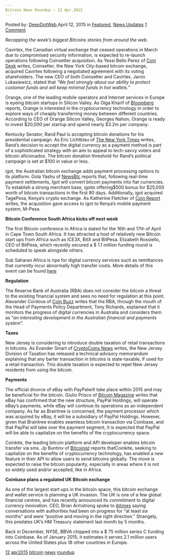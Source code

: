 ```yaml
---
Bitcoin News Roundup – 12 Apr.2015
---
```

<article class="post-listing post-9929 post type-post status-publish format-standard has-post-thumbnail hentry  tag-2688 tag-apr2015 tag-bitcoin tag-news tag-roundup">
    <div class="post-inner">
        <span>Posted by: <a href="https://www.deepdotweb.com/author/admin/" title="">DeepDotWeb </a></span>
    <span>April 12, 2015</span>
    <span>in <a href="https://www.deepdotweb.com/category/deepdot-news/" rel="category tag">Featured</a>, <a href="https://www.deepdotweb.com/category/news-updates/" rel="category tag">News Updates</a></span>
    <span><a href="https://www.deepdotweb.com/2015/04/12/bitcoin-news-roundup-12-apr-2015/#comments">1 Comment</a></span>
    </p>
    <div class="clear"></div>
    <div class="entry">
    <p><em>Recapping the week&#8217;s biggest Bitcoins stories from around the web. </em></p>
    <p>Cavirtex, the Canadian virtual exchange that ceased operations in March due to compromised security information, is expected to re-launch operations following Coinsetter acquisition. As Yessi Bello Perez of <a href="http://www.coindesk.com/canadian-bitcoin-exchange-cavirtex-reopens-following-coinsetter-acquisition/">Coin Desk</a> writes, Coinsetter, the New York City-based bitcoin exchange, acquired Cavirtex following a negotiated agreement with its voting shareholders. The new CEO of both Coinsetter and Cavirtex, Jaron Lukasiewicz, stated that <em>“We feel strongly about our ability to protect customer funds and will keep minimal funds in hot wallets.”</em></p>
    <p>Orange, one of the leading mobile operators and Internet services in Europe is eyeing bitcoin startups in Silicon Valley. As Olga Kharif of <a href="http://www.bloomberg.com/news/articles/2015-04-09/orange-seeks-to-invest-in-bitcoin-startups-in-silicon-valley">Bloomberg</a> reports, Orange is interested in the cryptocurrency technology in order to explore ways of cheaply transferring money between different countries. According to CEO of Orange Silicon Valley, Georges Nahon, Orange is ready to invest $20,000 per startup and spend nearly $3.2m per company.</p>
    <p>Kentucky Senator, Rand Paul is accepting bitcoin donations for his presidential campaign. As Eric Lichtblau of <a href="http://www.nytimes.com/2015/04/10/us/politics/in-accepting-bitcoin-rand-paul-raises-money-and-questions.html">The New York Times</a> writes, Rand’s decision to accept the digital currency as a payment method is part of a sophisticated strategy with an aim to appeal to tech-savvy voters and bitcoin aficionados. The bitcoin donation threshold for Rand’s political campaign is set at $100 in value or less.</p>
    <p>igot, the Australian bitcoin exchange adds payment processing options to its platform. Gola Yashu of <a href="http://www.newsbtc.com/2015/04/08/igot-enters-bitcoin-payment-processing-space/">NewsBtc</a> reports that, following real-time payment settlements, Igot will convert bitcoin payments into fiat currencies. To establish a strong merchant base, igotis offering$500 bonus for $25,000 worth of bitcoin transactions in the first 90 days. Additionally, igot acquired TagePesa, Kenya’s crypto exchange. As Katherine Fletcher of <a href="https://coinreport.net/australian-bitcoin-exchange-igot-acquires-kenyas-tagpesa/">Coin Report</a> writes, the acquisition gave access to igot to Kenya’s mobile payment system, M-Pesa.</p>
    <p><strong>Bitcoin Conference South Africa kicks off next week</strong></p>
    <p>The first Bitcoin conference in Africa is slated for the 16th and 17th of April in Cape Town South Africa. It has attracted a host of relatively new Bitcoin start ups from Africa such as ICE3X, BitX and BitPesa. Elizabeth Rossiello, CEO of BitPesa, which recently secured a $ 1.1 million funding round is scheduled to speak alongside others.</p>
    <p>Sub Saharan Africa is ripe for digital currency services such as remittances that currently incur abnormally high transfer costs. More details of this event can be found <a href="http://bitcoinconference.co.za/">here</a></p>
    <p><strong>Regulation</strong></p>
    <p>The Reserve Bank of Australia (RBA) does not consider the bitcoin a threat to the existing financial system and sees no need for regulation at this point. Alexander Cordova of <a href="http://www.coinbuzz.com/2015/04/08/reserve-bank-of-australia-says-no-to-bitcoin-regulation/">Coin Buzz</a> writes that the RBA, through the mouth of the Head of Payments Policy Department, Tony Richards, explained that it monitors the progress of digital currencies in Australia and considers them as “<em>an interesting development in the Australian financial and payments system</em><em>”.</em></p>
    <p><strong>Taxes</strong></p>
    <p>New Jersey is considering to introduce double taxation of retail transactions in bitcoins. As Evander Smart of <a href="https://www.cryptocoinsnews.com/new-jersey-begin-double-taxation-bitcoin/">CryptoCoins News</a> writes, the New Jersey Division of Taxation has released a technical advisory memorandum explaining that any barter transaction in bitcoins is state-taxable, if used for a retail transaction. This double taxation is expected to repel New Jersey residents from using the bitcoin.</p>
    <p><strong>Payments</strong></p>
    <p>The official divorce of eBay with PayPalwill take place within 2015 and may be beneficial for the bitcoin. Giulio Prisco of <a href="https://bitcoinmagazine.com/19966/ebay-paypal-confirm-upcoming-separation-support-bitcoin-payments/">Bitcoin Magazine</a> writes that eBay has confirmed that the new structure, PayPal Holdings, will operate eBay’s payments, while eBay will continue its operations as an independent company. As far as Braintree is concerned, the payment processor which was acquired by eBay, it will be a subsidiary of PayPal Holdings. However, given that Braintree enables seamless bitcoin transaction via Coinbase, and that PayPal will take over the payment segment, it is expected that PayPal will be able to capitalize on the benefits of the cryptocurrency space.</p>
    <p>Coinkite, the leading bitcoin platform and API developer enables bitcoin transfer via sms. Jp Buntinx of <a href="http://bitcoinist.net/coinkite-now-enables-send-bitcoin-via-sms-worldwide/">Bitcoinist</a> reports thatCoinkite, seeking to capitalize on the benefits of cryptocurrency technology, has enabled a new feature in their API to allow users to send bitcoins globally. The move is expected to raise the bitcoin popularity, especially in areas where it is not so widely used and/or accepted, like in Africa.</p>
    <p><strong>Coinbase plans a regulated UK Bitcoin exchange</strong></p>
    <p>As one of the largest start ups in the bitcoin space, this bitcoin exchange and wallet service is planning a UK invasion. The UK is one of a few global financial centres, and has recently announced its commitment to digital currency innovation. CEO, Brian Armstrong spoke to <a href="http://cointelegraph.uk/news/113928/coinbase-set-to-be-the-first-uk-regulated-exchange">ibtimes</a> saying conversations with authorities had been on progress for “at least six months” and were “positive and moving in the right direction.” Strangely, this predates UK’s HM Treasury statement last month by 5 months.</p>
    <p>Back in December, NYSE, BBVA chipped into a $ 75 million series C funding into Coinbase. As of January 2015, it estimates it serves 2.1 million users across the United States plus 18 other countries in Europe.</p>
    </div>
    <a href="https://www.deepdotweb.com/tag/12/" rel="tag">12</a> <a href="https://www.deepdotweb.com/tag/apr2015/" rel="tag">apr2015</a> <a href="https://www.deepdotweb.com/tag/bitcoin/" rel="tag">bitcoin</a> <a href="https://www.deepdotweb.com/tag/news/" rel="tag">news</a> <a href="https://www.deepdotweb.com/tag/roundup/" rel="tag">roundup</a></span> <span style="display:none" class="updated">2015-04-12</span>
    <div style="display:none" class="vcard author" itemprop="author" itemscope itemtype="http://schema.org/Person"><strong class="fn" itemprop="name">
    </div>
</article>

